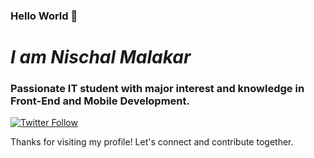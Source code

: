 ### Hello World 👋

# <i>I am Nischal Malakar</i>
### Passionate IT student with major interest and knowledge in Front-End and Mobile Development. 
<p>
  <a href="https://twitter.com/nischalbm">
    <img alt="Twitter Follow" src="https://img.shields.io/twitter/follow/nischalbm?style=social">
  </a>
</p>
Thanks for visiting my profile! Let's connect and contribute together.

